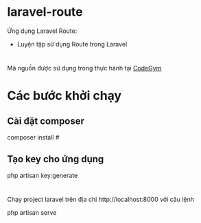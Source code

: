 # laravel-route
Ứng dụng Laravel Route: 

- Luyện tập sử dụng Route trong Laravel

#
Mã nguồn được sử dụng trong thực hành tại <a href="https://codegym.vn">CodeGym</a>

#
<h1>Các bước khởi chạy</h1>
<h2>Cài đặt composer</h2>
composer install
#
<h2>Tạo key cho ứng dụng</h3>

php artisan key:generate
#
Chạy project laravel trên địa chỉ http://localhost:8000 với câu lệnh

php artisan serve
#
